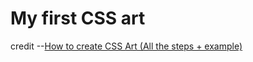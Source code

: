 # My first CSS art

credit --[How to create CSS Art (All the steps + example)](https://youtu.be/pGaw-eb-nPM)
